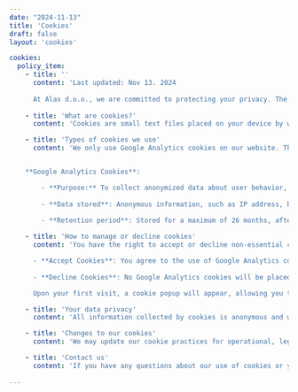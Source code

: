 ```yaml
---
date: "2024-11-13"
title: 'Cookies'
draft: false
layout: 'cookies'

cookies: 
  policy_item: 
    - title: ''
      content: 'Last updated: Nov 13. 2024
          
      At Alas d.o.o., we are committed to protecting your privacy. The cookies we use do not store any personal information.'
      
    - title: 'What are cookies?'
      content: 'Cookies are small text files placed on your device by websites you visit. They are widely used to make websites function more efficiently and to provide information to the website owner.'

    - title: 'Types of cookies we use'
      content: 'We only use Google Analytics cookies on our website. These cookies help us understand how visitors interact with our website by collecting information anonymously. The data collected helps us improve the website’s performance and user experience.


    **Google Analytics Cookies**:

        - **Purpose:** To collect anonymized data about user behavior, including the number of visitors, pages visited, traffic sources, and interactions with content.
      
        - **Data stored**: Anonymous information, such as IP address, browser type, time spent on pages, and site interactions.
        
        - **Retention period**: Stored for a maximum of 26 months, after which data is automatically deleted.'

    - title: 'How to manage or decline cookies'
      content: 'You have the right to accept or decline non-essential cookies:

      - **Accept Cookies**: You agree to the use of Google Analytics cookies.
      
      - **Decline Cookies**: No Google Analytics cookies will be placed, and your activity on our website will not be tracked.

      Upon your first visit, a cookie popup will appear, allowing you to make your selection. You can adjust your cookie settings anytime by selecting “Cookies” in the footer or through your browser settings, where you can delete or block cookies.'

    - title: 'Your data privacy'
      content: 'All information collected by cookies is anonymous and will not be used to personally identify you. For more information on how we protect your privacy and handle your data, please refer to our [Privacy Policy](/privacy-policy).'

    - title: 'Changes to our cookies'
      content: 'We may update our cookie practices for operational, legal, or regulatory reasons. Please check this page periodically for the latest information.'

    - title: 'Contact us'
      content: 'If you have any questions about our use of cookies or your data privacy, feel free to [contact us](https://www.alasdoo.com/contact/).'
    
---
```

